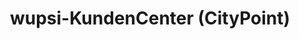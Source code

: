 ---
title: "wupsi-KundenCenter (CityPoint)"
url: /leverkusen/wupsi-kundencenter-citypoint/
shop: Tickets
---
